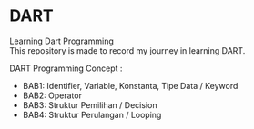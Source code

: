# DART
Learning Dart Programming </br>
This repository is made to record my journey in learning DART.

DART Programming Concept :
- BAB1: Identifier, Variable, Konstanta, Tipe Data / Keyword
- BAB2: Operator
- BAB3: Struktur Pemilihan / Decision
- BAB4: Struktur Perulangan / Looping
